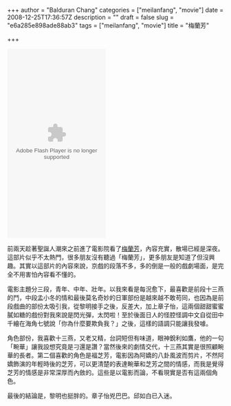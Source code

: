 +++
author = "Balduran Chang"
categories = ["meilanfang", "movie"]
date = 2008-12-25T17:36:57Z
description = ""
draft = false
slug = "e6a285e898ade88ab3"
tags = ["meilanfang", "movie"]
title = "梅蘭芳"

+++


<embed allowscriptaccess="always" flashvars="imgalpha=100&skinimage=http%3A%2F%2Fp5%2Ep%2Epixnet%2Enet%2Falbums%2Fuserpics%2F5%2F2%2F665252%2F4906aee676b08%2Ejpg&alpha=100&cr=0&view=full&textcolor=13925891&color=15920628&buildnumber=undefined&title=undefined&mininame=undefined&dstring=12%2F19%2F08qQq17qQq%25E6%25A2%2585%25E8%2598%25AD%25E8%258A%25B3%25E6%25AD%25A3%25E5%25BC%258F%25E4%25B8%258A%25E6%2598%25A0qQq%2516http%253A%252F%252Fmeilanfang%252Epixnet%252Enet%252FblogqQq0&externalURL=http%3A%2F%2Fct%2Eyourminis%2Ecom%2FDir%2FGetMiniSwfPub%2Eapi%3Furi%3Dyourminis%2Fyourminis%2Fmini%3Acountdown%26%5F%5Fversion%3D1178693779&maxheight=370&maxwid=420&uri=yourminis%2FWiseguy%2Fmini%3Acountdownfortaping&swfurl=%2Fwidget%5Fcountdown%2Eswf&width=220&xwidth=230&height=430&xheight=440&" height="440" pluginspage="http://www.adobe.com/go/getflashplayer" src="http://www.yourminis.com/Dir/GetContainer.api?uri=yourminis/Wiseguy/mini:countdownfortaping" type="application/x-shockwave-flash" width="230" wmode="transparent"></embed>

前兩天趁著聖誕人潮來之前進了電影院看了[梅蘭芳](http://meilanfang.pixnet.net/blog)，內容充實，散場已經是深夜。這部片似乎不太熱門，很多朋友沒有聽過「梅蘭芳」，更多朋友是知道了但沒興趣。其實以這部片的內容來說，京戲的段落不多，多的倒是一般的戲劇場面，是完全不用害怕內容看不懂的。

電影主題分三段，青年、中年、壯年。以我來看是每況愈下，最喜歡是前段十三燕的鬥，中段孟小冬的情和最後莫名奇妙的日軍部份是越來越不敢苟同，也因為是前段戲曲的部份太吸引我，從黎明接手之後，反差大，加上章子怡，這兩個甜甜蜜蜜膩如糖的戲份對我來說是閃光彈，太閃啦！至於後面日人的怪腔怪調中文自從田中千繪在海角七號說「你為什麼要欺負我？」之後，這樣的語調只能讓我發噱。

角色部份，我喜歡十三燕，又老又精，台詞短但有味道，眼神銳利如鷹，他的一句「畹華」讓我設想究竟是刁還是讚？當然後來的劇情交代，十三燕其實是很照顧畹華的長者。第二個喜歡的角色是福芝芳，電影因為阿嬌的八卦風波而剪片，不然阿嬌飾演的年輕時後的芝芳，可以更清楚的表達畹華和芝芳之間的情感，而我是覺得芝芳的情感是非常深厚而內斂的。這些是以電影而論，不看現實是否有這兩個角色。

最後的結論是，黎明也挺胖的。章子怡兇巴巴。邱如白已入迷。

